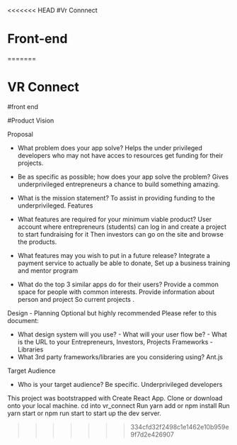 <<<<<<< HEAD
#Vr Connnect 
# Front-end 
 
=======

<h1>VR Connect</h1>

#front end


#Product Vision

Proposal
- What problem does your app solve?
Helps the under privileged developers who may not have acces to resources get funding for their projects. 
- Be as specific as possible; how does your app solve the problem?
Gives underprivileged entrepreneurs a chance to build something amazing.
- What is the mission statement?
To assist in providing funding to the underprivileged. 
Features
- What features are required for your minimum viable product?
User account where entrepreneurs (students) can log in and  create a project to start fundraising for it Then investors can go on the site and browse the products. 

- What features may you wish to put in a future release?
Integrate a payment service to actually be able to donate,
Set up a business training and mentor program
- What do the top 3 similar apps do for their users?
Provide a common space for people with common interests.
Provide information about person and project 
So current projects .

Design - Planning
Optional but highly recommended Please refer to this document:
- What design system will you use? - What will your user flow be? - What is the URL to your 
Entrepreneurs, Investors, Projects
Frameworks - Libraries
- What 3rd party frameworks/libraries are you considering using?
Ant.js


Target Audience
- Who is your target audience? Be specific.
Underprivileged developers 


This project was bootstrapped with Create React App.
Clone or download onto your local machine.
cd into vr_connect
Run yarn add or npm install
Run yarn start or npm run start to start up the dev server.




>>>>>>> 334cfd32f2498c1e1462e10b959e9f7d2e426907
